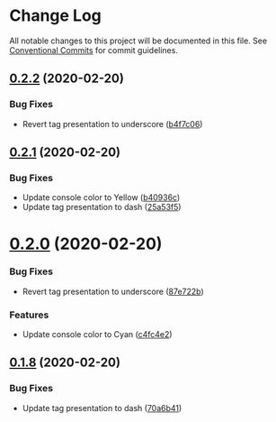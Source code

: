 # Change Log

All notable changes to this project will be documented in this file.
See [Conventional Commits](https://conventionalcommits.org) for commit guidelines.

## [0.2.2](https://github.com/vclerc/console-printer-lerna/compare/v0.2.1...v0.2.2) (2020-02-20)


### Bug Fixes

* Revert tag presentation to underscore ([b4f7c06](https://github.com/vclerc/console-printer-lerna/commit/b4f7c06d50f55e87805ab0fcb1cf323efed688be))





## [0.2.1](https://github.com/vclerc/console-printer-lerna/compare/v0.2.0...v0.2.1) (2020-02-20)


### Bug Fixes

* Update console color to Yellow ([b40936c](https://github.com/vclerc/console-printer-lerna/commit/b40936c3aa23d04b7e4849735b6149b5a9709979))
* Update tag presentation to dash ([25a53f5](https://github.com/vclerc/console-printer-lerna/commit/25a53f5b037bf0310e492c99d67025ab8cee65b0))





# [0.2.0](https://github.com/vclerc/console-printer-lerna/compare/v0.1.8...v0.2.0) (2020-02-20)


### Bug Fixes

* Revert tag presentation to underscore ([87e722b](https://github.com/vclerc/console-printer-lerna/commit/87e722b12211cea368bbbc9620cc4081531b93d9))


### Features

* Update console color to Cyan ([c4fc4e2](https://github.com/vclerc/console-printer-lerna/commit/c4fc4e2da3a5e6637888add4d185c46a175ce0c0))





## [0.1.8](https://github.com/vclerc/console-printer-lerna/compare/v0.1.7...v0.1.8) (2020-02-20)


### Bug Fixes

* Update tag presentation to dash ([70a6b41](https://github.com/vclerc/console-printer-lerna/commit/70a6b41391cb23b62246cd8541df6cb110fbf746))
